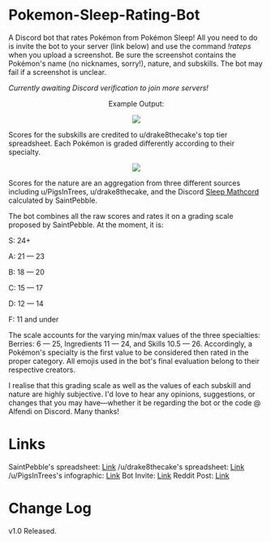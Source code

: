 # Pokemon-Sleep-Rating-Bot
A Discord bot that rates Pokémon from Pokémon Sleep! All you need to do is invite the bot to your server (link below) and use the command <i>!rateps</i> when you upload a screenshot. Be sure the screenshot contains the Pokémon's name (no nicknames, sorry!), nature, and subskills. The bot may fail if a screenshot is unclear.

<i>Currently awaiting Discord verification to join more servers!</i>

<p align="center">Example Output:</p>

<p align="center">
  <img src="https://i.imgur.com/37ebfgb.png">
</p>

Scores for the subskills are credited to u/drake8thecake's top tier spreadsheet. Each Pokémon is graded differently according to their specialty.

<p align="center">
  <img src="https://i.imgur.com/ZLEUsjJ.png">
</p>

Scores for the nature are an aggregation from three different sources including u/PigsInTrees, u/drake8thecake, and the Discord [Sleep Mathcord](https://discord.gg/mphzREMkwe) calculated by SaintPebble.

The bot combines all the raw scores and rates it on a grading scale proposed by SaintPebble. At the moment, it is:

S: 24+

A: 21 — 23

B: 18 — 20

C: 15 — 17

D: 12 — 14

F: 11 and under

The scale accounts for the varying min/max values of the three specialties: Berries: 6 — 25, Ingredients 11 — 24, and Skills 10.5 — 26. Accordingly, a Pokémon's specialty is the first value to be considered then rated in the proper category. All emojis used in the bot's final evaluation belong to their respective creators.

I realise that this grading scale as well as the values of each subskill and nature are highly subjective. I'd love to hear any opinions, suggestions, or changes that you may have—whether it be regarding the bot or the code @ Alfendi on Discord. Many thanks!

# Links

SaintPebble's spreadsheet: [Link](https://docs.google.com/spreadsheets/d/1HSEzTWlboKHFOV7piqsk82E1Wapa9J-dQmOOdY8RNJY/edit?usp=sharing)
/u/drake8thecake's spreadsheet: [Link](https://www.reddit.com/r/PokemonSleep/comments/167tiuz/updated_pokemon_sleep_data_and_tier_list_incl/?rdt=39154)
/u/PigsInTrees's infographic: [Link](https://www.reddit.com/r/PokemonSleep/comments/15wkab7/pigs_made_a_nature_infograph/)
Bot Invite: [Link](https://discord.com/oauth2/authorize?client_id=1148461688690069628&permissions=412317240384&scope=bot)
Reddit Post: [Link](https://www.reddit.com/r/PokemonSleep/comments/16eiidw/i_made_a_pok%C3%A9mon_sleep_rating_discord_bot/)

# Change Log

v1.0 Released.

